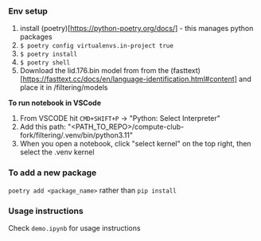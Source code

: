 ### Env setup

1. install (poetry)[https://python-poetry.org/docs/] - this manages python packages
2. `$ poetry config virtualenvs.in-project true`
3. `$ poetry install`
4. `$ poetry shell`
5. Download the lid.176.bin model from from the (fasttext)[https://fasttext.cc/docs/en/language-identification.html#content] and place it in /filtering/models

**To run notebook in VSCode**

1. From VSCODE hit `CMD+SHIFT+P` -> "Python: Select Interpreter"
2. Add this path: "<PATH_TO_REPO>/compute-club-fork/filtering/.venv/bin/python3.11"
3. When you open a notebook, click "select kernel" on the top right, then select the .venv kernel

### To add a new package

`poetry add <package_name>` rather than `pip install`

### Usage instructions

Check `demo.ipynb` for usage instructions

